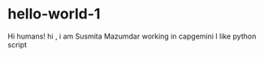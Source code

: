 # hello-world-1 


Hi humans! 
hi , i am Susmita Mazumdar working in capgemini 
I like python script 
